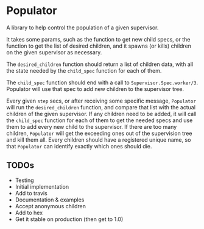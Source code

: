 # Populator

A library to help control the population of a given supervisor.

It takes some params, such as the function to get new child specs, or the function to get the list of desired children, and it spawns (or kills) children on the given supervisor as necessary.

The `desired_children` function should return a list of children data, with all the state needed by the `child_spec` function for each of them.

The `child_spec` function should end with a call to `Supervisor.Spec.worker/3`. Populator will use that spec to add new children to the supervisor tree.

Every given `step` secs, or after receiving some specific message, `Populator` will run the `desired_children` function, and compare that list with the actual children of the given supervisor. If any children need to be added, it will call the `child_spec` function for each of them to get the needed specs and use them to add every new child to the supervisor. If there are too many children, `Populator` will get the exceeding ones out of the supervision tree and kill them all. Every children should have a registered unique name, so that `Populator` can identify exactly which ones should die.

## TODOs

* Testing
* Initial implementation
* Add to travis
* Documentation & examples
* Accept anonymous children
* Add to hex
* Get it stable on production (then get to 1.0)
